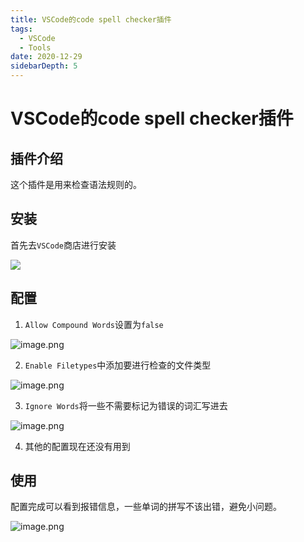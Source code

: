 ```yaml
---
title: VSCode的code spell checker插件
tags: 
  - VSCode
  - Tools
date: 2020-12-29
sidebarDepth: 5
---
```

# VSCode的code spell checker插件

## 插件介绍
这个插件是用来检查语法规则的。

## 安装
首先去`VSCode`商店进行安装

![](~@public/assets/tools/vscode/1.jpg)

## 配置
1.  `Allow Compound Words`设置为`false`

![image.png](~@public/assets/tools/vscode/2.jpg)

2. `Enable Filetypes`中添加要进行检查的文件类型

![image.png](~@public/assets/tools/vscode/3.jpg)

3. `Ignore Words`将一些不需要标记为错误的词汇写进去

![image.png](~@public/assets/tools/vscode/4.jpg)

4. 其他的配置现在还没有用到

## 使用
配置完成可以看到报错信息，一些单词的拼写不该出错，避免小问题。

![image.png](~@public/assets/tools/vscode/5.jpg)


